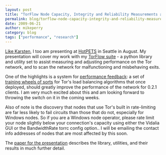 ```yaml
---
layout: post
title: "TorFlow Node Capacity, Integrity and Reliability Measurements at HotPETS"
permalink: blog/torflow-node-capacity-integrity-and-reliability-measurements-hotpets
date: 2009-06-21
author: mikeperry
category: blog
tags: ["performance", "research"]
---
```


[Like Karsten](https://blog.torproject.org/blog/measuring-tor-network-public-directory-information), I too am presenting at [HotPETS](http://petsymposium.org/2009/hotpets.php) in Seattle in August. My presentation will cover my work with my [TorFlow suite](https://svn.torproject.org/svn/torflow/trunk/) - a python library and utility set to assist measuring and adjusting performance on the Tor network, and to scan the network for malfunctioning and misbehaving exits.

One of the highlights is a system for [performance feedback](https://git.torproject.org/checkout/tor/master/doc/spec/proposals/160-bandwidth-offset.txt): a set of [training wheels of sorts](https://git.torproject.org/checkout/tor/master/doc/spec/proposals/161-computing-bandwidth-adjustments.txt) for Tor's load balancing algorithms that once deployed, should greatly improve the performance of the network for 0.2.1 clients. I am very much excited about this and am looking forward to throwing the switch on it in the coming weeks.

Also of note is the discovery that nodes that use Tor's built in rate-limiting are far less likely to fail circuits than those that do not, especially for Windows nodes. So if you are a Windows node operator, please rate limit your node slightly below your connection's capacity using either the Vidalia GUI or the BandwidthRate torrc config option.. I will be emailing the contact info addresses of nodes that are most affected by this soon.

The [paper for the presentation](http://fscked.org/talks/TorFlow-HotPETS-final.pdf) describes the library, utilities, and their results in much further detail.

